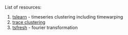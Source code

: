 List of resources:
1) [tslearn](https://tslearn.readthedocs.io/en/stable/) - timeseries clustering including timewarping
2) [trace clustering](http://www.padsweb.rwth-aachen.de/wvdaalst/publications/p518.pdf)
3) [tsfresh](https://tsfresh.readthedocs.io/en/latest/) - fourier transformation

